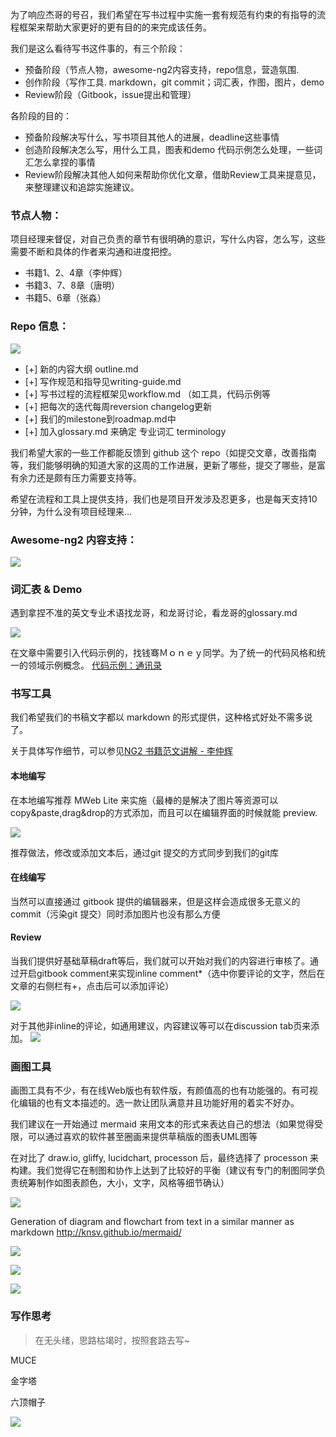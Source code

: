 为了响应杰哥的号召，我们希望在写书过程中实施一套有规范有约束的有指导的流程框架来帮助大家更好的更有目的的来完成该任务。

我们是这么看待写书这件事的，有三个阶段：

- 预备阶段（节点人物，awesome-ng2内容支持，repo信息，营造氛围. 
- 创作阶段（写作工具. markdown，git commit；词汇表，作图，图片，demo
- Review阶段（Gitbook，issue提出和管理）


各阶段的目的：

- 预备阶段解决写什么，写书项目其他人的进展，deadline这些事情
- 创造阶段解决怎么写，用什么工具，图表和demo 代码示例怎么处理，一些词汇怎么拿捏的事情
- Review阶段解决其他人如何来帮助你优化文章，借助Review工具来提意见，来整理建议和追踪实施建议。


### 节点人物：

项目经理来督促，对自己负责的章节有很明确的意识，写什么内容，怎么写，这些需要不断和具体的作者来沟通和进度把控。

- 书籍1、2、4章（李仲辉）
- 书籍3、7、8章（唐明）
- 书籍5、6章（张淼）

### Repo 信息：

![](_images/14631036985841.jpg)


- [+] 新的内容大纲 outline.md
- [+] 写作规范和指导见writing-guide.md
- [+] 写书过程的流程框架见workflow.md （如工具，代码示例等
- [+] 把每次的迭代每周reversion changelog更新
- [+] 我们的milestone到roadmap.md中
- [+] 加入glossary.md 来确定 专业词汇 terminology

我们希望大家的一些工作都能反馈到 github 这个 repo（如提交文章，改善指南等，我们能够明确的知道大家的这周的工作进展，更新了哪些，提交了哪些，是富有余力还是颇有压力需要支持等。

希望在流程和工具上提供支持，我们也是项目开发涉及忍更多，也是每天支持10分钟，为什么没有项目经理来…

### Awesome-ng2 内容支持：

![](_images/14631038647533.jpg)


### 词汇表 & Demo

遇到拿捏不准的英文专业术语找龙哥，和龙哥讨论，看龙哥的glossary.md

![](_images/14631040433122.jpg)


在文章中需要引入代码示例的，找钱骞Ｍｏｎｅｙ同学。为了统一的代码风格和统一的领域示例概念。
[代码示例：通讯录](https://github.com/gf-rd/ng2-contacts-demo)

### 书写工具

我们希望我们的书稿文字都以 markdown 的形式提供，这种格式好处不需多说了。

关于具体写作细节，可以参见[NG2 书籍范文讲解 - 李仲辉](https://slides.com/lizhonghui/ng2/live#/1)

#### 本地编写

在本地编写推荐 MWeb Lite 来实施（最棒的是解决了图片等资源可以copy&paste,drag&drop的方式添加，而且可以在编辑界面的时候就能 preview. 

![](_images/14622650063673.jpg)


推荐做法，修改或添加文本后，通过git 提交的方式同步到我们的git库


#### 在线编写

当然可以直接通过 gitbook 提供的编辑器来，但是这样会造成很多无意义的commit（污染git 提交）同时添加图片也没有那么方便


#### Review

当我们提供好基础草稿draft等后，我们就可以开始对我们的内容进行审核了。通过开启gitbook comment来实现inline comment*（选中你要评论的文字，然后在文章的右侧栏有+，点击后可以添加评论）

![](_images/14622651728334.jpg)

对于其他非inline的评论，如通用建议，内容建议等可以在discussion tab页来添加。
![](_images/14622652200058.jpg)


### 画图工具

画图工具有不少，有在线Web版也有软件版，有颜值高的也有功能强的。有可视化编辑的也有文本描述的。选一款让团队满意并且功能好用的着实不好办。

我们建议在一开始通过 mermaid 来用文本的形式来表达自己的想法（如果觉得受限，可以通过喜欢的软件甚至圈画来提供草稿版的图表UML图等

在对比了 draw.io, gliffy, lucidchart, processon 后，最终选择了 processon 来构建。我们觉得它在制图和协作上达到了比较好的平衡（建议有专门的制图同学负责统筹制作如图表颜色，大小，文字，风格等细节确认）

![](_images/14622656362007.jpg)

Generation of diagram and flowchart from text in a similar manner as markdown http://knsv.github.io/mermaid/

![](_images/14622653651323.jpg)

![](_images/14622655474704.jpg)

![](_images/14622658748048.jpg)


### 写作思考

> 在无头绪，思路枯竭时，按照套路去写~

MUCE

金字塔

六顶帽子

![](_images/14622661090720.jpg)





